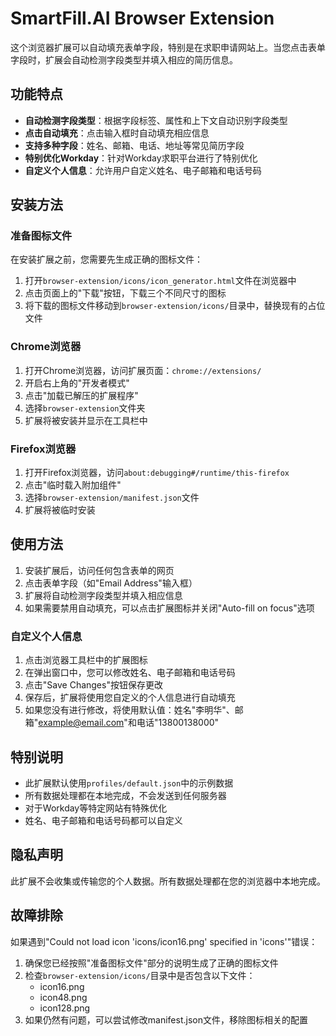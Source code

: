 # SmartFill.AI Browser Extension

这个浏览器扩展可以自动填充表单字段，特别是在求职申请网站上。当您点击表单字段时，扩展会自动检测字段类型并填入相应的简历信息。

## 功能特点

- **自动检测字段类型**：根据字段标签、属性和上下文自动识别字段类型
- **点击自动填充**：点击输入框时自动填充相应信息
- **支持多种字段**：姓名、邮箱、电话、地址等常见简历字段
- **特别优化Workday**：针对Workday求职平台进行了特别优化
- **自定义个人信息**：允许用户自定义姓名、电子邮箱和电话号码

## 安装方法

### 准备图标文件

在安装扩展之前，您需要先生成正确的图标文件：

1. 打开`browser-extension/icons/icon_generator.html`文件在浏览器中
2. 点击页面上的"下载"按钮，下载三个不同尺寸的图标
3. 将下载的图标文件移动到`browser-extension/icons/`目录中，替换现有的占位文件

### Chrome浏览器

1. 打开Chrome浏览器，访问扩展页面：`chrome://extensions/`
2. 开启右上角的"开发者模式"
3. 点击"加载已解压的扩展程序"
4. 选择`browser-extension`文件夹
5. 扩展将被安装并显示在工具栏中

### Firefox浏览器

1. 打开Firefox浏览器，访问`about:debugging#/runtime/this-firefox`
2. 点击"临时载入附加组件"
3. 选择`browser-extension/manifest.json`文件
4. 扩展将被临时安装

## 使用方法

1. 安装扩展后，访问任何包含表单的网页
2. 点击表单字段（如"Email Address"输入框）
3. 扩展将自动检测字段类型并填入相应信息
4. 如果需要禁用自动填充，可以点击扩展图标并关闭"Auto-fill on focus"选项

### 自定义个人信息

1. 点击浏览器工具栏中的扩展图标
2. 在弹出窗口中，您可以修改姓名、电子邮箱和电话号码
3. 点击"Save Changes"按钮保存更改
4. 保存后，扩展将使用您自定义的个人信息进行自动填充
5. 如果您没有进行修改，将使用默认值：姓名"李明华"、邮箱"example@email.com"和电话"13800138000"

## 特别说明

- 此扩展默认使用`profiles/default.json`中的示例数据
- 所有数据处理都在本地完成，不会发送到任何服务器
- 对于Workday等特定网站有特殊优化
- 姓名、电子邮箱和电话号码都可以自定义

## 隐私声明

此扩展不会收集或传输您的个人数据。所有数据处理都在您的浏览器中本地完成。

## 故障排除

如果遇到"Could not load icon 'icons/icon16.png' specified in 'icons'"错误：

1. 确保您已经按照"准备图标文件"部分的说明生成了正确的图标文件
2. 检查`browser-extension/icons/`目录中是否包含以下文件：
   - icon16.png
   - icon48.png
   - icon128.png
3. 如果仍然有问题，可以尝试修改manifest.json文件，移除图标相关的配置

